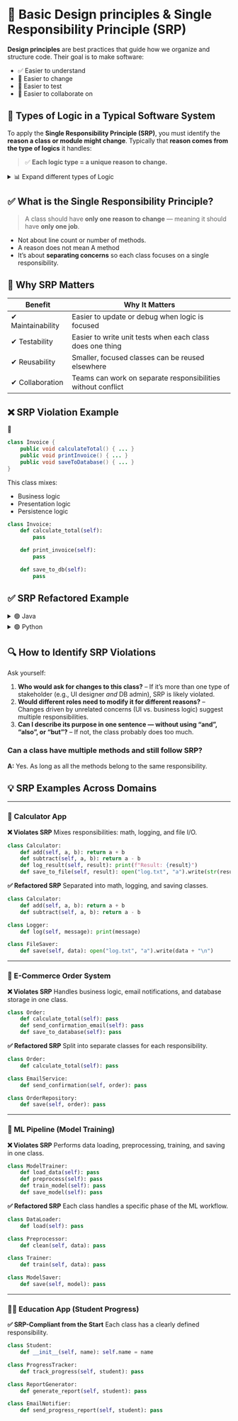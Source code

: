 # 📘 Basic Design principles & Single Responsibility Principle (SRP)

**Design principles** are best practices that guide how we organize and structure code. Their goal is to make software:
* ✅ Easier to understand
* 🔄 Easier to change
* 🧪 Easier to test
* 🤝 Easier to collaborate on

## 🧱 Types of Logic in a Typical Software System

To apply the **Single Responsibility Principle (SRP)**, you must identify the **reason a class or module might change**.
Typically that **reason comes from the type of logics** it handles:
> ✅ **Each logic type = a unique reason to change.**
 
<details> <summary>📊 Expand different types of Logic </summary>
  
| 💡 Logic Type              | ✅ Responsibility Example                                                                | 🔄 Often Changes When...               |
| -------------------------- | --------------------------------------------------------------------------------------- | -------------------------------------- |
| **Business Logic**         | Pricing rules, tax calculation, workflows. 🧠 *“What should happen?”*                   | Business policy or regulations change. |
| **UI Logic**               | Button clicks, animations, modal toggles. 🎨 *“What does the user see or do?”*          | Designers change UX.                   |
| **Presentation Logic**     | Format currency, date/time, chart transforms. 🖼️ *“How should data look?”*             | Display requirements evolve.           |
| **Persistence Logic**      | Save/load data from DB/API. 💾 *“Where/how is data stored?”*                            | Backend systems change.                |
| **Validation Logic**       | Check correctness of input. ✅ *“Is this input valid?”*                                  | Data rules or security needs evolve.   |
| **Communication Logic**    | Talk to email/SMS/APIs. 📡 *“How do we talk to external systems?”*                      | APIs or message formats change.        |
| **Infrastructure Logic**   | Logging, caching, auth. 🧱 *“How do we ensure performance, security, observability?”*   | Libraries/frameworks change.           |
| **Configuration Logic**    | Feature flags, environment settings. ⚙️ *“How does behavior vary across environments?”* | New features or deployments added.     |
| **Error Handling Logic**   | Fallbacks, retries, error messages. 🚨 *“What happens if something fails?”*             | Failure scenarios evolve.              |
| **Security Logic**         | Permissions, sanitization. 🔐 *“Who can do what?”*                                      | Compliance or threat models evolve.    |
| **Scheduling Logic**       | Cron jobs, polling. ⏰ *“When should this happen?”*                                      | Business rules or infra needs shift.   |
| **Routing Logic**          | Maps URLs to handlers. 🧭 *“Where should this request go?”*                             | Routes or modules change.              |
| **State Management Logic** | Tracks current app state. 📦 *“What does the app remember right now?”*                  | Interactivity or complexity grows.     |

</details>

## ✅ What is the Single Responsibility Principle?
> A class should have **only one reason to change** — meaning it should have **only one job**.
* Not about line count or number of methods.
* A reason does not mean A method
* It’s about **separating concerns** so each class focuses on a single responsibility.

## 🎯 Why SRP Matters

| Benefit           | Why It Matters                                               |
| ----------------- | ------------------------------------------------------------ |
| ✔ Maintainability | Easier to update or debug when logic is focused              |
| ✔ Testability     | Easier to write unit tests when each class does one thing    |
| ✔ Reusability     | Smaller, focused classes can be reused elsewhere             |
| ✔ Collaboration   | Teams can work on separate responsibilities without conflict |

## ❌ SRP Violation Example
🔴 
```java
class Invoice {
    public void calculateTotal() { ... }
    public void printInvoice() { ... }
    public void saveToDatabase() { ... }
}
```
This class mixes:
* Business logic
* Presentation logic
* Persistence logic
  
```python
class Invoice:
    def calculate_total(self):
        pass

    def print_invoice(self):
        pass

    def save_to_db(self):
        pass
```
## ✅ SRP Refactored Example

<details>
<summary>🟢 Java</summary>

```java
class Invoice {
    public void calculateTotal() { ... }
}

class InvoicePrinter {
    public void print(Invoice invoice) { ... }
}

class InvoiceRepository {
    public void save(Invoice invoice) { ... }
}
```

</details>

<details>
<summary>🟢 Python</summary>

```python
class Invoice:
    def calculate_total(self):
        pass

class InvoicePrinter:
    def print(self, invoice):
        pass

class InvoiceRepository:
    def save(self, invoice):
        pass
```

</details>

## 🔍 How to Identify SRP Violations

Ask yourself:
1. **Who would ask for changes to this class?**
   – If it’s more than one type of stakeholder (e.g., UI designer *and* DB admin), SRP is likely violated.
2. **Would different roles need to modify it for different reasons?**
   – Changes driven by unrelated concerns (UI vs. business logic) suggest multiple responsibilities.
3. **Can I describe its purpose in one sentence — without using “and”, “also”, or “but”?**
   – If not, the class probably does too much.

### Can a class have multiple methods and still follow SRP?

**A:** Yes. As long as all the methods belong to the same responsibility.

## 💡 SRP Examples Across Domains

---

### 🧮 Calculator App

**❌ Violates SRP**
Mixes responsibilities: math, logging, and file I/O.

```python
class Calculator:
    def add(self, a, b): return a + b
    def subtract(self, a, b): return a - b
    def log_result(self, result): print(f"Result: {result}")
    def save_to_file(self, result): open("log.txt", "a").write(str(result) + "\n")
```

**✅ Refactored SRP**
Separated into math, logging, and saving classes.

```python
class Calculator:
    def add(self, a, b): return a + b
    def subtract(self, a, b): return a - b

class Logger:
    def log(self, message): print(message)

class FileSaver:
    def save(self, data): open("log.txt", "a").write(data + "\n")
```

---

### 🛒 E-Commerce Order System

**❌ Violates SRP**
Handles business logic, email notifications, and database storage in one class.

```python
class Order:
    def calculate_total(self): pass
    def send_confirmation_email(self): pass
    def save_to_database(self): pass
```

**✅ Refactored SRP**
Split into separate classes for each responsibility.

```python
class Order:
    def calculate_total(self): pass

class EmailService:
    def send_confirmation(self, order): pass

class OrderRepository:
    def save(self, order): pass
```

---

### 🤖 ML Pipeline (Model Training)

**❌ Violates SRP**
Performs data loading, preprocessing, training, and saving in one class.

```python
class ModelTrainer:
    def load_data(self): pass
    def preprocess(self): pass
    def train_model(self): pass
    def save_model(self): pass
```

**✅ Refactored SRP**
Each class handles a specific phase of the ML workflow.

```python
class DataLoader:
    def load(self): pass

class Preprocessor:
    def clean(self, data): pass

class Trainer:
    def train(self, data): pass

class ModelSaver:
    def save(self, model): pass
```

---

### 🧑‍🏫 Education App (Student Progress)

**✅ SRP-Compliant from the Start**
Each class has a clearly defined responsibility.

```python
class Student:
    def __init__(self, name): self.name = name

class ProgressTracker:
    def track_progress(self, student): pass

class ReportGenerator:
    def generate_report(self, student): pass

class EmailNotifier:
    def send_progress_report(self, student): pass
```


